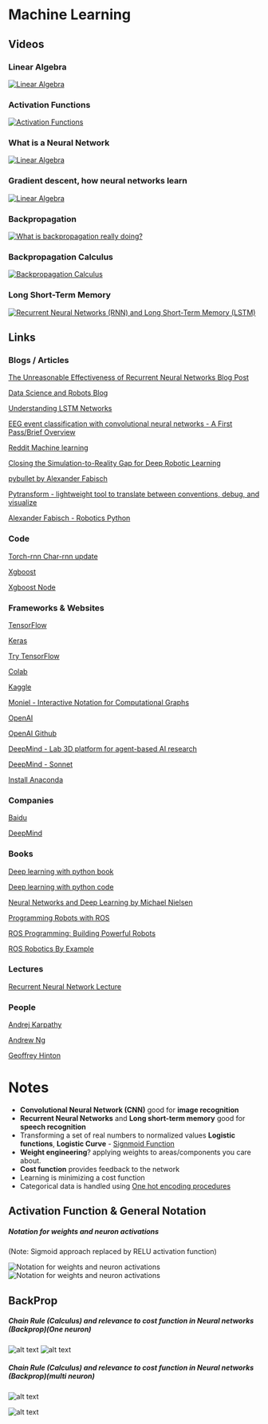 # Machine Learning


## Videos

### Linear Algebra

[![Linear Algebra](http://img.youtube.com/vi/kjBOesZCoqc/0.jpg)](http://www.youtube.com/watch?v=kjBOesZCoqc)


### Activation Functions

[![Activation Functions](http://img.youtube.com/vi/-7scQpJT7uo/0.jpg)](http://www.youtube.com/watch?v=-7scQpJT7uo)


### What is a Neural Network

[![Linear Algebra](http://img.youtube.com/vi/aircAruvnKk/0.jpg)](http://www.youtube.com/watch?v=aircAruvnKk)

### Gradient descent, how neural networks learn

[![Linear Algebra](http://img.youtube.com/vi/IHZwWFHWa-w/0.jpg)](http://www.youtube.com/watch?v=IHZwWFHWa-w)

### Backpropagation

[![What is backpropagation really doing?](http://img.youtube.com/vi/Ilg3gGewQ5U/0.jpg)](http://www.youtube.com/watch?v=Ilg3gGewQ5U)

### Backpropagation Calculus
[![Backpropagation Calculus](http://img.youtube.com/vi/tIeHLnjs5U8/0.jpg)](http://www.youtube.com/watch?v=tIeHLnjs5U8)


### Long Short-Term Memory
[![Recurrent Neural Networks (RNN) and Long Short-Term Memory (LSTM)](http://img.youtube.com/vi/WCUNPb-5EYI/0.jpg)](http://www.youtube.com/watch?v=WCUNPb-5EYI)


## Links

### Blogs / Articles
[The Unreasonable Effectiveness of Recurrent Neural Networks Blog Post](http://karpathy.github.io/2015/05/21/rnn-effectiveness/)

[Data Science and Robots Blog](https://brohrer.github.io/blog.html)

[Understanding LSTM Networks](http://colah.github.io/posts/2015-08-Understanding-LSTMs/)

[EEG event classification with convolutional neural networks - A First Pass/Brief Overview](https://www.reddit.com/r/MachineLearning/comments/8mc5jx/p_eeg_event_classification_with_convolutional/)

[Reddit Machine learning](https://www.reddit.com/r/MachineLearning/)

[Closing the Simulation-to-Reality Gap for Deep Robotic Learning](https://ai.googleblog.com/2017/10/closing-simulation-to-reality-gap-for.html)

[pybullet by Alexander Fabisch](http://alexanderfabisch.github.io/pybullet.html)

[Pytransform - lightweight tool to translate between conventions, debug, and visualize](http://alexanderfabisch.github.io/pytransform.html) 

[Alexander Fabisch - Robotics Python](http://alexanderfabisch.github.io/)

### Code

[Torch-rnn Char-rnn update](https://github.com/jcjohnson/torch-rnn)

[Xgboost](https://github.com/dmlc/xgboost)

[Xgboost Node](https://www.npmjs.com/package/xgboost)

### Frameworks & Websites

[TensorFlow](https://js.tensorflow.org/)

[Keras](https://keras.io/)

[Try TensorFlow](https://codepen.io/pen?&editors=1011)

[Colab](https://colab.research.google.com/notebooks/welcome.ipynb#recent=true)

[Kaggle](https://www.kaggle.com/)

[Moniel - Interactive Notation for Computational Graphs ](https://github.com/mlajtos/moniel)

[OpenAI](https://openai.com/)

[OpenAI Github](https://github.com/openai)

[DeepMind - Lab 3D platform for agent-based AI research](https://github.com/deepmind/lab)

[DeepMind - Sonnet](https://github.com/deepmind/sonnet)

[Install Anaconda](https://docs.anaconda.com/anaconda/install/linux)

### Companies

[Baidu](http://research.baidu.com/)

[DeepMind](https://deepmind.com/)

### Books

[Deep learning with python book](http://proquestcombo.safaribooksonline.com.libdata.lib.ua.edu/book/programming/python/9781617294433)

[Deep learning with python code](https://github.com/fchollet/deep-learning-with-python-notebooks)

[Neural Networks and Deep Learning by Michael Nielsen](http://neuralnetworksanddeeplearning.com/index.html)

[Programming Robots with ROS](http://proquestcombo.safaribooksonline.com.libdata.lib.ua.edu/book/hardware/9781449325480)

[ROS Programming: Building Powerful Robots](http://proquestcombo.safaribooksonline.com.libdata.lib.ua.edu/book/programming/9781788627436)

[ROS Robotics By Example](http://proquestcombo.safaribooksonline.com.libdata.lib.ua.edu/book/hardware/9781782175193)

### Lectures

[Recurrent Neural Network Lecture](https://www.youtube.com/watch?v=iX5V1WpxxkY)

### People

[Andrej Karpathy](https://twitter.com/karpathy)

[Andrew Ng](https://twitter.com/AndrewYNg)

[Geoffrey Hinton](https://scholar.google.co.uk/citations?user=JicYPdAAAAAJ&hl=en)



# Notes

- **Convolutional Neural Network (CNN)** good for **image recognition**
- **Recurrent Neural Networks** and **Long short-term memory** good for **speech recognition**
- Transforming a set of real numbers to normalized values **Logistic functions**, **Logistic Curve** - [Signmoid Function](https://www.quora.com/What-is-the-sigmoid-function-and-what-is-its-use-in-machine-learnings-neural-networks-How-about-the-sigmoid-derivative-function)
- **Weight engineering**? applying weights to areas/components you care about.
- **Cost function** provides feedback to the network
- Learning is minimizing a cost function
- Categorical data is handled using [One hot encoding procedures](https://www.kaggle.com/dansbecker/using-categorical-data-with-one-hot-encoding)

## Activation Function & General Notation

##### Notation for weights and neuron activations 
(Note: Sigmoid approach replaced by RELU activation function)

![Notation for weights and neuron activations](img/nn_notation.png "Notation for weights and neuron activations")
![Notation for weights and neuron activations](img/nn_notation2.png "Notation for weights and neuron activations")

## BackProp

##### Chain Rule (Calculus) and relevance to cost function in Neural networks (Backprop)(One neuron)
![alt text](img/nn_notation3.png "Notation for chainrule backprop (one neuron)")
![alt text](img/nn_notation3b.png "Notation for chainrule backprop (one neuron) derivatives")
 
##### Chain Rule (Calculus) and relevance to cost function in Neural networks (Backprop)(multi neuron)

![alt text](img/nn_notation4a.png "Notation for chainrule backprop (multi neuron)")

![alt text](img/nn_notation4.png "Notation for chainrule backprop (multi neuron)")


